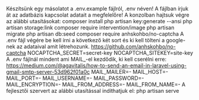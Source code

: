 Készítsünk egy másolatot a .env.example fájlról, .env néven!
A fájlban írjuk át az adatbázis kapcsolat adatait a megfelelőre!
A konzolban hajtsuk végre az alábbi utasításokat:
composer install
php artisan key:generate --ansi
php artisan storage:link
composer require intervention/image
php artisan migrate
php artisan db:seed
composer require anhskohbo/no-captcha
A .env fájl végére be kell írni a következő két sort és ki kell tölteni a google-nek az adataival amit létrehozunk.
https://github.com/anhskohbo/no-captcha
NOCAPTCHA_SECRET=secret-key
NOCAPTCHA_SITEKEY=site-key
A .env fájlnál mindent ami MAIL_-el kezdődik, ki kell cserélni erre:
https://medium.com/@agavitalis/how-to-send-an-email-in-laravel-using-gmail-smtp-server-53d962f01a0c
MAIL_MAILER=-
MAIL_HOST=-
MAIL_PORT=-
MAIL_USERNAME=-
MAIL_PASSWORD=-
MAIL_ENCRYPTION=-
MAIL_FROM_ADDRESS=-
MAIL_FROM_NAME=-
A fejlesztői szervert az alábbi utasítással indíthatjuk el:
php artisan serve

